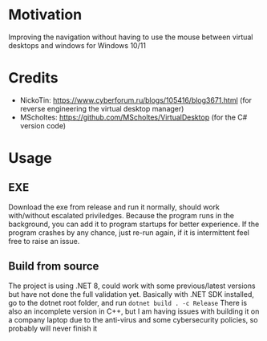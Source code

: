 ﻿# Motivation
Improving the navigation without having to use the mouse between virtual desktops and windows for Windows 10/11

# Credits
- NickoTin: https://www.cyberforum.ru/blogs/105416/blog3671.html (for reverse engineering the virtual desktop manager)
- MScholtes: https://github.com/MScholtes/VirtualDesktop (for the C# version code)

# Usage

## EXE
Download the exe from release and run it normally, should work with/without escalated priviledges.
Because the program runs in the background, you can add it to program startups for better experience.
If the program crashes by any chance, just re-run again, if it is intermittent feel free to raise an issue.

## Build from source
The project is using .NET 8, could work with some previous/latest versions but have not done the full validation yet.
Basically with .NET SDK installed, go to the dotnet root folder, and run `dotnet build . -c Release`
There is also an incomplete version in C++, but I am having issues with building it on a company laptop due to the anti-virus and some cybersecurity policies, so probably will never finish it
